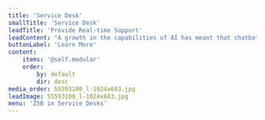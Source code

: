 ```yaml
---
title: 'Service Desk'
smallTitle: 'Service Desk'
leadTitle: 'Provide Real-time Support'
leadContent: "A growth in the capabilities of AI has meant that chatbots are now able to effectively utilise artificial intelligence to hold real-time conversations with your\ncustomers, helping you boost your brand credibility and engagement. During the times that staff aren’t available to answer customer questions, chatbots can be\ndeployed to work around the clock and tend to your customers, providing real-time support and reducing customer waiting times."
buttonLabel: 'Learn More'
content:
    items: '@self.modular'
    order:
        by: default
        dir: desc
media_order: 55593100_l-1024x683.jpg
leadImage: 55593100_l-1024x683.jpg
menu: 'ZSB in Service Desks'
---
```


